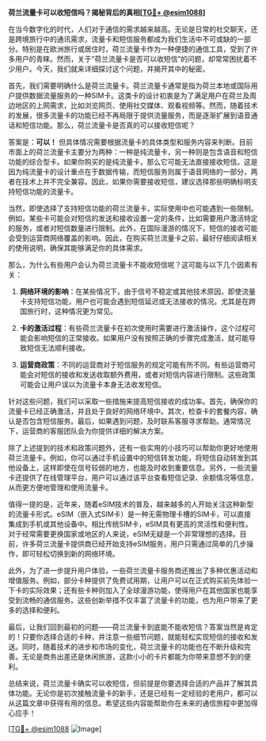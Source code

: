 **荷兰流量卡可以收短信吗？揭秘背后的真相[[TG💪+ @esim1088](https://t.me/s/esim1088)]**

在当今数字化的时代，人们对于通信的需求越来越高。无论是日常的社交聊天，还是跨境旅行中的通讯需求，流量卡和短信服务都成为我们生活中不可或缺的一部分。特别是在欧洲旅行或居住时，荷兰流量卡作为一种便捷的通信工具，受到了许多用户的青睐。然而，关于“荷兰流量卡是否可以收短信”的问题，却常常困扰着不少用户。今天，我们就来详细探讨这个问题，并揭开其中的秘密。

首先，我们需要明确什么是荷兰流量卡。荷兰流量卡通常是指为荷兰本地或国际用户提供数据流量服务的一种SIM卡。这类卡的设计初衷是为了满足用户在荷兰及周边地区的上网需求，比如浏览网页、使用社交媒体、观看视频等。然而，随着技术的发展，很多流量卡的功能已经不再局限于提供流量服务，而是逐渐扩展到语音通话和短信功能。那么，荷兰流量卡是否真的可以接收短信呢？

答案是：**可以！** 但具体情况需要根据流量卡的具体类型和服务内容来判断。目前市面上的荷兰流量卡主要分为两种：一种是纯流量卡，另一种则是包含语音和短信功能的综合型卡。如果你购买的是纯流量卡，那么它可能无法直接接收短信。这是因为纯流量卡的设计重点在于数据传输，而短信服务则属于语音网络的一部分，两者在技术上并不完全兼容。因此，如果你需要接收短信，建议选择那些明确标明支持短信功能的流量卡。

当然，即使选择了支持短信功能的荷兰流量卡，实际使用中也可能遇到一些限制。例如，某些卡可能会对短信的发送和接收设置一定的条件，比如需要用户激活特定的服务，或者对短信数量进行限制。此外，在国际漫游的情况下，短信的接收可能会受到运营商网络覆盖的影响。因此，在购买荷兰流量卡之前，最好仔细阅读相关的使用说明，确保其能够满足你的具体需求。

那么，为什么有些用户会认为荷兰流量卡不能收短信呢？这可能与以下几个因素有关：

1. **网络环境的影响**：在某些情况下，由于信号不稳定或其他技术原因，即使流量卡支持短信功能，用户也可能会遇到短信延迟或无法接收的情况。尤其是在跨国旅行时，这种情况更为常见。

2. **卡的激活过程**：有些荷兰流量卡在初次使用时需要进行激活操作，这个过程可能会影响短信的正常接收。如果用户没有按照正确的步骤完成激活，就可能导致短信无法顺利接收。

3. **运营商政策**：不同的运营商对于短信服务的规定可能有所不同。有些运营商可能会对短信的接收和发送收取额外费用，或者对短信内容进行限制。这些政策可能会让用户误以为流量卡本身无法收发短信。

针对这些问题，我们可以采取一些措施来提高短信接收的成功率。首先，确保你的流量卡已经正确激活，并且处于良好的网络环境中。其次，检查卡的套餐内容，确认是否包含短信服务。最后，如果遇到问题，及时联系客服寻求帮助。通常情况下，运营商的客服团队会为你提供详细的解决方案。

除了上述提到的技术和政策问题外，还有一些实用的小技巧可以帮助你更好地使用荷兰流量卡。例如，你可以通过手机设置中的短信转发功能，将短信自动转发到其他设备上，这样即使在信号较弱的地方，也能及时收到重要信息。另外，一些流量卡还提供了在线管理平台，用户可以通过该平台查看短信记录、余额情况等信息，从而更方便地管理和使用流量卡。

值得一提的是，近年来，随着eSIM技术的普及，越来越多的人开始关注这种新型的流量卡形式。eSIM（嵌入式SIM卡）是一种无需物理卡槽的SIM卡，可以直接集成到手机或其他设备中。相比传统SIM卡，eSIM具有更高的灵活性和便利性。对于经常需要更换国家或地区的人来说，eSIM无疑是一个非常理想的选择。目前，许多荷兰流量卡提供商已经开始支持eSIM服务，用户只需通过简单的几步操作，即可轻松切换到新的网络环境。

此外，为了进一步提升用户体验，一些荷兰流量卡服务商还推出了多种优惠活动和增值服务。例如，部分卡种提供了免费试用期，让用户可以在正式购买前先体验一下卡的实际效果；还有些卡种则加入了全球漫游功能，使得用户在其他国家也能享受到流畅的通信服务。这些创新举措不仅丰富了流量卡的功能，也为用户带来了更多的选择和便利。

最后，让我们回到最初的问题——荷兰流量卡到底能不能收短信？答案当然是肯定的！只要你选择合适的卡种，并注意一些细节问题，就能轻松实现短信的接收和发送。同时，随着技术的进步和市场的变化，荷兰流量卡的功能也在不断升级和完善。无论是商务出差还是休闲旅游，这款小小的卡片都能为你带来意想不到的便利。

总结来说，荷兰流量卡确实可以收短信，但前提是你要选择合适的产品并了解其具体功能。无论你是初次接触流量卡的新手，还是已经有一定经验的老用户，都可以从这篇文章中获得有用的信息。希望这些内容能帮助你在未来的通信旅程中更加得心应手！

[[TG💪+ @esim1088](https://t.me/s/esim1088) ![Image](https://i.postimg.cc/4NQfJmqS/Snipaste-2025-05-13-00-14-12.png)]